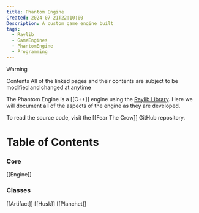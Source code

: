 ```yaml
---
title: Phantom Engine
Created: 2024-07-21T22:10:00
Description: A custom game engine built
tags:
  - Raylib
  - GameEngines
  - PhantomEngine
  - Programming
---
```


> [!warning]
> Contents All of the linked pages and their contents are subject to be modified and changed at anytime

The Phantom Engine is a [[C++]] engine using the [Raylib Library](https://www.raylib.com). Here we will document all of the aspects of the engine as they are developed.

To read the source code, visit the [[Fear The Crow]] GitHub repository.


# Table of Contents
### Core
[[Engine]]
### Classes
[[Artifact]]
[[Husk]]
[[Planchet]]

